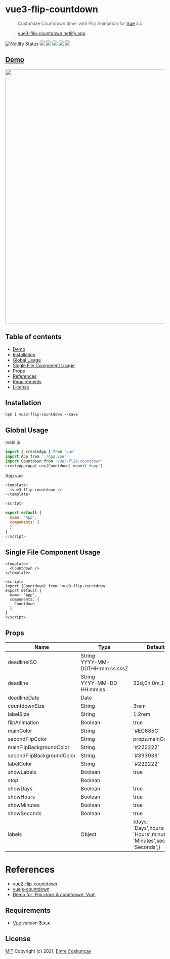 # vue3-flip-countdown

> Customize Countdown timer with Flip Animation for [Vue](https://vuejs.org/ "Vue Homepage") 3.x

> [vue3-flip-countdown.netlify.app](https://vue3-flip-countdown.netlify.app/)


<p align="center">
  
![Netlify Status](https://api.netlify.com/api/v1/badges/69e11230-2c8b-4725-9540-7c0a861294e4/deploy-status)
  <img src="https://img.shields.io/npm/l/vue3-flip-countdown" />
  <a href="https://github.com/vuejs/awesome-vue"><img src="https://cdn.rawgit.com/sindresorhus/awesome/d7305f38d29fed78fa85652e3a63e154dd8e8829/media/badge.svg"/></a>
  <a href="https://www.npmjs.com/package/vue3-flip-countdown"><img src="https://img.shields.io/npm/v/vue3-flip-countdown"/> 
   <img src="https://img.shields.io/npm/dt/vue3-flip-countdown"/></a>
  <a href="https://vuejs.org/"><img src="https://img.shields.io/badge/vue-3.x-brightgreen.svg"/></a>
</p>


## [Demo](https://vue3-flip-countdown.netlify.app/)


<a href="https://vue3-flip-countdown.netlify.app/" target="_blank"><img src="https://user-images.githubusercontent.com/29631083/142426544-536cc337-106b-4f3f-ba09-85f1062e3c5c.gif" width="800"/></a>


## Table of contents
  

- [Demo](#demo)
- [Installation](#installation)
- [Global Usage](#global-usage)
- [Single File Component Usage](#single-file-component-usage)
- [Props](#props)
- [References](#references)
- [Requirements](#requirements)
- [License](#license)

## Installation

```
npm i vue3-flip-countdown --save
```

## Global Usage
main.js
```js
import { createApp } from 'vue'
import App from './App.vue'
import Countdown from 'vue3-flip-countdown'
createApp(App).use(Countdown).mount('#app')
```

App.vue
```js
<template>
  <vue3-flip-countdown />
</template>

<script>

export default {
  name: 'App',
  components: {
  }
}
</script>
```

## Single File Component Usage
```vue
<template>
  <Countdown />
</template>

<script>
import {Countdown} from 'vue3-flip-countdown'
export default {
  name: 'App',
  components: {
    Countdown
  }
}
</script>
```

## Props

| Name | Type | Default | 
| --- | --- | --- |
| deadlineISO | String<br>YYYY-MM-DDTHH:mm:ss.sssZ |  | 
| deadline | String<br>YYYY-MM-DD HH:mm:ss | 32d,0h,0m,10s | 
| deadlineDate | Date |  | 
| countdownSize | String | 3rem | 
| labelSize | String | 1.2rem | 
| flipAnimation | Boolean | true |
| mainColor | String | '#EC685C' |
| secondFlipColor | String | props.mainColor | 
| mainFlipBackgroundColor | String | '#222222' | 
| secondFlipBackgroundColor | String | '#393939' |
| labelColor | String | '#222222' |
| showLabels | Boolean | true |
| stop | Boolean |  |
| showDays | Boolean | true |
| showHours | Boolean | true |
| showMinutes | Boolean | true |
| showSeconds | Boolean | true |
| labels | Object | {days: 'Days',hours: 'Hours',minutes: 'Minutes',seconds: 'Seconds',} |



# References

- [vue2-flip-countdown](https://github.com/philipjkim/vue2-flip-countdown)
- [vuejs-countdown](https://github.com/getanwar/vuejs-countdown)
- [Demo for 'Flip clock & countdown, Vue'](https://codepen.io/shshaw/pen/BzObXp)

## Requirements

- [Vue](https://vuejs.org/) version **3.x.x**

## License

[MIT](https://choosealicense.com/licenses/mit/) Copyright (c) 2021, [Emre Coşkunçay](https://github.com/coskuncayemre)
